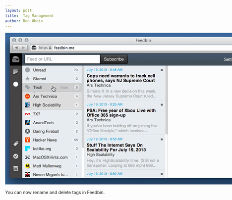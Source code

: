 ```yaml
---
layout: post
title:  Tag Management
author: Ben Ubois
---
```


<img src="/assets/images/2013-07-19/tag-management.gif" style="max-width: 896px;" />

You can now rename and delete tags in Feedbin.


